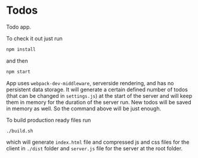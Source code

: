 # Todos
Todo app.

To check it out just run
```js
npm install
```
and then
```js
npm start
```
App uses ```webpack-dev-middleware```, serverside rendering, and has no persistent data storage. It will generate a certain defined number of todos (that can be changed in ```settings.js```) at the start of the server and will keep them in memory for the duration of the server run. New todos will be saved in memory as well.
So the command above will be just enough.

To build production ready files run
```
./build.sh
```
which will generate ```index.html``` file and compressed js and css files for the client in ```./dist``` folder and ```server.js``` file for the server at the root folder.
